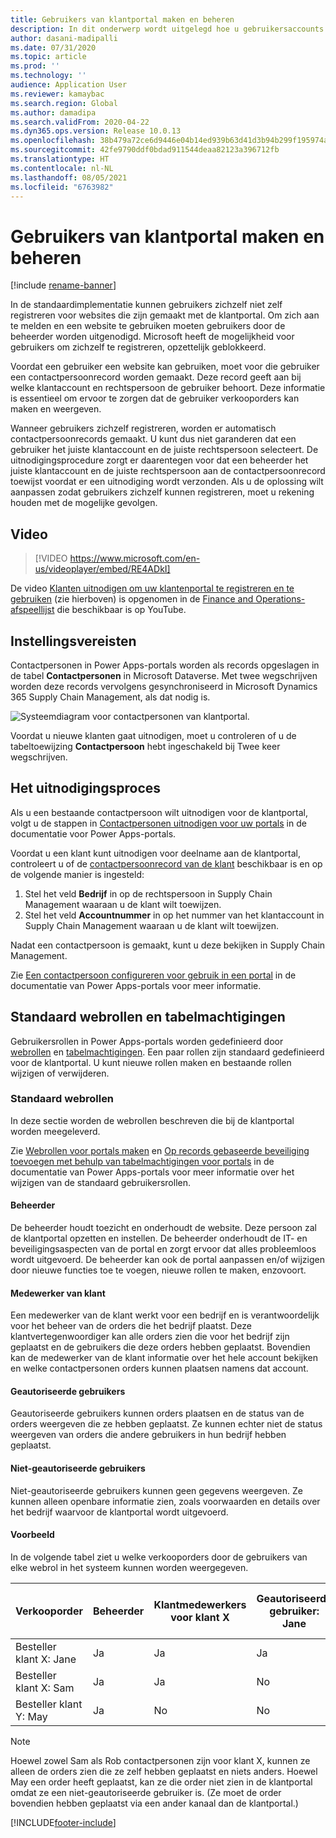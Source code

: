 ```yaml
---
title: Gebruikers van klantportal maken en beheren
description: In dit onderwerp wordt uitgelegd hoe u gebruikersaccounts voor de klantportal maakt en machtigingen hiervoor instelt.
author: dasani-madipalli
ms.date: 07/31/2020
ms.topic: article
ms.prod: ''
ms.technology: ''
audience: Application User
ms.reviewer: kamaybac
ms.search.region: Global
ms.author: damadipa
ms.search.validFrom: 2020-04-22
ms.dyn365.ops.version: Release 10.0.13
ms.openlocfilehash: 38b479a72ce6d9446e04b14ed939b63d41d3b94b299f195974a84ca7c8ad0d65
ms.sourcegitcommit: 42fe9790ddf0bdad911544deaa82123a396712fb
ms.translationtype: HT
ms.contentlocale: nl-NL
ms.lasthandoff: 08/05/2021
ms.locfileid: "6763982"
---
```

# <a name="create-and-manage-customer-portal-users"></a>Gebruikers van klantportal maken en beheren

[!include [rename-banner](~/includes/cc-data-platform-banner.md)]

In de standaardimplementatie kunnen gebruikers zichzelf niet zelf registreren voor websites die zijn gemaakt met de klantportal. Om zich aan te melden en een website te gebruiken moeten gebruikers door de beheerder worden uitgenodigd. Microsoft heeft de mogelijkheid voor gebruikers om zichzelf te registreren, opzettelijk geblokkeerd.

Voordat een gebruiker een website kan gebruiken, moet voor die gebruiker een contactpersoonrecord worden gemaakt. Deze record geeft aan bij welke klantaccount en rechtspersoon de gebruiker behoort. Deze informatie is essentieel om ervoor te zorgen dat de gebruiker verkooporders kan maken en weergeven.

Wanneer gebruikers zichzelf registreren, worden er automatisch contactpersoonrecords gemaakt. U kunt dus niet garanderen dat een gebruiker het juiste klantaccount en de juiste rechtspersoon selecteert. De uitnodigingsprocedure zorgt er daarentegen voor dat een beheerder het juiste klantaccount en de juiste rechtspersoon aan de contactpersoonrecord toewijst voordat er een uitnodiging wordt verzonden. Als u de oplossing wilt aanpassen zodat gebruikers zichzelf kunnen registreren, moet u rekening houden met de mogelijke gevolgen.

## <a name="video"></a>Video
> [!VIDEO https://www.microsoft.com/en-us/videoplayer/embed/RE4ADkI]

De video [Klanten uitnodigen om uw klantenportal te registreren en te gebruiken](https://youtu.be/drGUYHX9QIQ) (zie hierboven) is opgenomen in de [Finance and Operations-afspeellijst](https://www.youtube.com/playlist?list=PLcakwueIHoT_SYfIaPGoOhloFoCXiUSyW) die beschikbaar is op YouTube.

## <a name="prerequisite-setup"></a>Instellingsvereisten

Contactpersonen in Power Apps-portals worden als records opgeslagen in de tabel **Contactpersonen** in Microsoft Dataverse. Met twee wegschrijven worden deze records vervolgens gesynchroniseerd in Microsoft Dynamics 365 Supply Chain Management, als dat nodig is.

![Systeemdiagram voor contactpersonen van klantportal.](media/customer-portal-contacts.png "Systeemdiagram voor contactpersonen van klantportal")

Voordat u nieuwe klanten gaat uitnodigen, moet u controleren of u de tabeltoewijzing **Contactpersoon** hebt ingeschakeld bij Twee keer wegschrijven.

## <a name="the-invitation-process"></a>Het uitnodigingsproces

Als u een bestaande contactpersoon wilt uitnodigen voor de klantportal, volgt u de stappen in [Contactpersonen uitnodigen voor uw portals](/powerapps/maker/portals/configure/invite-contacts) in de documentatie voor Power Apps-portals.

Voordat u een klant kunt uitnodigen voor deelname aan de klantportal, controleert u of de [contactpersoonrecord van de klant](/powerapps/maker/portals/configure/configure-contacts) beschikbaar is en op de volgende manier is ingesteld:

1. Stel het veld **Bedrijf** in op de rechtspersoon in Supply Chain Management waaraan u de klant wilt toewijzen.
2. Stel het veld **Accountnummer** in op het nummer van het klantaccount in Supply Chain Management waaraan u de klant wilt toewijzen.

Nadat een contactpersoon is gemaakt, kunt u deze bekijken in Supply Chain Management.

Zie [Een contactpersoon configureren voor gebruik in een portal](/powerapps/maker/portals/configure/configure-contacts) in de documentatie van Power Apps-portals voor meer informatie.

## <a name="out-of-box-web-roles-and-table-permissions"></a>Standaard webrollen en tabelmachtigingen

Gebruikersrollen in Power Apps-portals worden gedefinieerd door [webrollen](/powerapps/maker/portals/configure/create-web-roles) en [tabelmachtigingen](/powerapps/maker/portals/configure/assign-entity-permissions). Een paar rollen zijn standaard gedefinieerd voor de klantportal. U kunt nieuwe rollen maken en bestaande rollen wijzigen of verwijderen.

### <a name="out-of-box-web-roles"></a>Standaard webrollen

In deze sectie worden de webrollen beschreven die bij de klantportal worden meegeleverd.

Zie [Webrollen voor portals maken](/powerapps/maker/portals/configure/create-web-roles) en [Op records gebaseerde beveiliging toevoegen met behulp van tabelmachtigingen voor portals](/powerapps/maker/portals/configure/assign-entity-permissions) in de documentatie van Power Apps-portals voor meer informatie over het wijzigen van de standaard gebruikersrollen.

#### <a name="administrator"></a>Beheerder

De beheerder houdt toezicht en onderhoudt de website. Deze persoon zal de klantportal opzetten en instellen. De beheerder onderhoudt de IT- en beveiligingsaspecten van de portal en zorgt ervoor dat alles probleemloos wordt uitgevoerd. De beheerder kan ook de portal aanpassen en/of wijzigen door nieuwe functies toe te voegen, nieuwe rollen te maken, enzovoort.

#### <a name="customer-representative"></a>Medewerker van klant

Een medewerker van de klant werkt voor een bedrijf en is verantwoordelijk voor het beheer van de orders die het bedrijf plaatst. Deze klantvertegenwoordiger kan alle orders zien die voor het bedrijf zijn geplaatst en de gebruikers die deze orders hebben geplaatst. Bovendien kan de medewerker van de klant informatie over het hele account bekijken en welke contactpersonen orders kunnen plaatsen namens dat account.

#### <a name="authorized-users"></a>Geautoriseerde gebruikers

Geautoriseerde gebruikers kunnen orders plaatsen en de status van de orders weergeven die ze hebben geplaatst. Ze kunnen echter niet de status weergeven van orders die andere gebruikers in hun bedrijf hebben geplaatst.

#### <a name="unauthorized-users"></a>Niet-geautoriseerde gebruikers

Niet-geautoriseerde gebruikers kunnen geen gegevens weergeven. Ze kunnen alleen openbare informatie zien, zoals voorwaarden en details over het bedrijf waarvoor de klantportal wordt uitgevoerd.

#### <a name="example"></a>Voorbeeld

In de volgende tabel ziet u welke verkooporders door de gebruikers van elke webrol in het systeem kunnen worden weergegeven.

| Verkooporder | Beheerder | Klantmedewerkers voor klant&nbsp;X | Geautoriseerde gebruiker: Jane | Geautoriseerde gebruiker: Sam | Niet-geautoriseerde gebruikers: May |
|---|---|---|---|---|---|
| Besteller klant&nbsp;X:&nbsp;Jane | Ja | Ja | Ja | No | No |
| Besteller klant&nbsp;X:&nbsp;Sam | Ja | Ja | No | Ja | No |
| Besteller&nbsp;klant Y:&nbsp;May | Ja | No | No | No | No |

> [!NOTE]
> Hoewel zowel Sam als Rob contactpersonen zijn voor klant X, kunnen ze alleen de orders zien die ze zelf hebben geplaatst en niets anders. Hoewel May een order heeft geplaatst, kan ze die order niet zien in de klantportal omdat ze een niet-geautoriseerde gebruiker is. (Ze moet de order bovendien hebben geplaatst via een ander kanaal dan de klantportal.)


[!INCLUDE[footer-include](../../includes/footer-banner.md)]